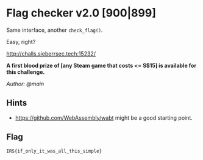 # Flag checker v2.0 [900|899]
Same interface, another `check_flag()`.

Easy, right?

http://challs.sieberrsec.tech:15232/

**A first blood prize of [any Steam game that costs <= S$15] is available for this challenge.**

_Author: @main_

## Hints
 * https://github.com/WebAssembly/wabt might be a good starting point.

## Flag
`IRS{if_only_it_was_all_this_simple}`